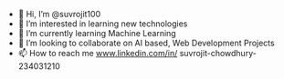 - 👋 Hi, I’m @suvrojit100
- 👀 I’m interested in learning new technologies 
- 🌱 I’m currently learning Machine Learning
- 💞️ I’m looking to collaborate on AI based, Web Development Projects 
- 📫 How to reach me www.linkedin.com/in/ suvrojit-chowdhury-234031210


<!---
suvrojit100/suvrojit100 is a ✨ special ✨ repository because its `README.md` (this file) appears on your GitHub profile.
You can click the Preview link to take a look at your changes.
--->
